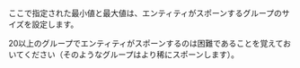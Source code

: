 ここで指定された最小値と最大値は、エンティティがスポーンするグループのサイズを設定します。

20以上のグループでエンティティがスポーンするのは困難であることを覚えておいてください（そのようなグループはより稀にスポーンします）。